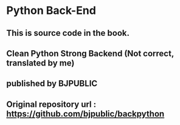 # Python Back-End
## This is source code in the book.
## Clean Python Strong Backend (Not correct, translated by me)
## published by BJPUBLIC
## Original repository url : https://github.com/bjpublic/backpython